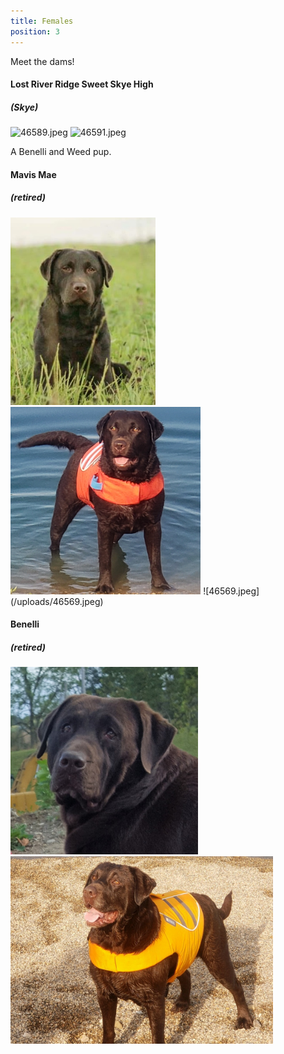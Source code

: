 ```yaml
---
title: Females
position: 3
---
```


Meet the dams!

#### Lost River Ridge Sweet Skye High
##### (Skye)
![46589.jpeg](/uploads/46589.jpeg)
![46591.jpeg](/uploads/46591.jpeg)

A Benelli and Weed pup.

#### Mavis Mae 
##### (retired)

<img src="./images/mavey_1.jpg" height="300" alt="Mavey headshot" />
<img src="./images/mavey_2.jpg" height="300" alt="Mavey headshot" />
![46569.jpeg](/uploads/46569.jpeg)

#### Benelli 
##### (retired)
<img src="./images/benelli_2.jpg" height="300" alt="Benelli headshot" />
<img src="./images/benelli_1.jpg" height="300" alt="Benelli headshot" />